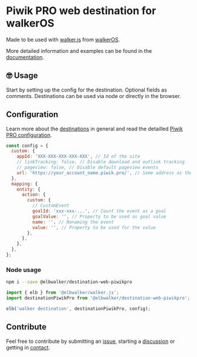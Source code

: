 # Piwik PRO web destination for walkerOS

Made to be used with
[walker.js](https://www.npmjs.com/package/@elbwalker/walker.js) from
[walkerOS](https://github.com/elbwalker/walkerOS).

More detailed information and examples can be found in the
[documentation](https://www.elbwalker.com/docs/destinations/web/piwikpro).

## 🤓 Usage

Start by setting up the config for the destination. Optional fields as comments.
Destinations can be used via node or directly in the browser.

## Configuration

Learn more about the
[destinations](https://www.elbwalker.com/docs/destinations/) in general and read
the detailled
[Piwik PRO configuration](https://www.elbwalker.com/docs/destinations/web/piwikpro#configuration).

```js
const config = {
  custom: {
    appId: 'XXX-XXX-XXX-XXX-XXX', // Id of the site
    // linkTracking: false, // Disable download and outlink tracking
    // pageview: false, // Disable default pageview events
    url: 'https://your_account_name.piwik.pro/', // Same address as the login
  },
  mapping: {
    entity: {
      action: {
        custom: {
          // CustomEvent
          goalId: 'xxx-xxx-...', // Count the event as a goal
          goalValue: '', // Property to be used as goal value
          name: '', // Renaming the event
          value: '', // Property to be used for the value
        },
      },
    },
  },
};
```

### Node usage

```sh
npm i --save @elbwalker/destination-web-piwikpro
```

```ts
import { elb } from '@elbwalker/walker.js';
import destinationPiwikPro from '@elbwalker/destination-web-piwikpro';

elb('walker destination', destinationPiwikPro, config);
```

## Contribute

Feel free to contribute by submitting an
[issue](https://github.com/elbwalker/walkerOS/issues), starting a
[discussion](https://github.com/elbwalker/walkerOS/discussions) or getting in
[contact](https://calendly.com/elb-alexander/30min).
